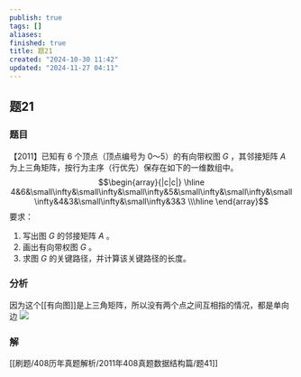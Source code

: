 ```yaml
---
publish: true
tags: []
aliases: 
finished: true
title: 题21
created: "2024-10-30 11:42"
updated: "2024-11-27 04:11"
---
```

## 题21
### 题目
【2011】已知有 6 个顶点（顶点编号为 0～5）的有向带权图 $G$ ，其邻接矩阵 $A$ 为上三角矩阵，按行为主序（行优先）保存在如下的一维数组中。  
$$\begin{array}{|c|c|} \hline 4&6&\small\infty&\small\infty&\small\infty&5&\small\infty&\small\infty&\small\infty&4&3&\small\infty&\small\infty&3&3 \\\hline \end{array}$$
要求：
1. 写出图 $G$ 的邻接矩阵 $A$ 。
2. 画出有向带权图 $G$ 。
3. 求图 $G$ 的关键路径，并计算该关键路径的长度。
### 分析
因为这个[[有向图]]是上三角矩阵，所以没有两个点之间互相指的情况，都是单向边
![](https://img.hwenyi.tech/202411271227530.webp)
### 解
[[刷题/408历年真题解析/2011年408真题数据结构篇/题41]]
